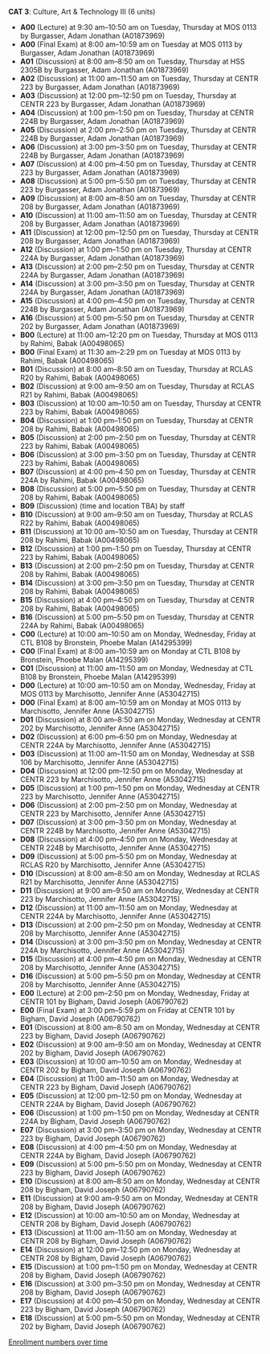 **CAT 3**: Culture, Art & Technology III (6 units)

- **A00** (Lecture) at 9:30 am–10:50 am on Tuesday, Thursday at MOS 0113 by Burgasser, Adam Jonathan (A01873969)
- **A00** (Final Exam) at 8:00 am–10:59 am on Tuesday at MOS 0113 by Burgasser, Adam Jonathan (A01873969)
- **A01** (Discussion) at 8:00 am–8:50 am on Tuesday, Thursday at HSS 2305B by Burgasser, Adam Jonathan (A01873969)
- **A02** (Discussion) at 11:00 am–11:50 am on Tuesday, Thursday at CENTR 223 by Burgasser, Adam Jonathan (A01873969)
- **A03** (Discussion) at 12:00 pm–12:50 pm on Tuesday, Thursday at CENTR 223 by Burgasser, Adam Jonathan (A01873969)
- **A04** (Discussion) at 1:00 pm–1:50 pm on Tuesday, Thursday at CENTR 224B by Burgasser, Adam Jonathan (A01873969)
- **A05** (Discussion) at 2:00 pm–2:50 pm on Tuesday, Thursday at CENTR 224B by Burgasser, Adam Jonathan (A01873969)
- **A06** (Discussion) at 3:00 pm–3:50 pm on Tuesday, Thursday at CENTR 224B by Burgasser, Adam Jonathan (A01873969)
- **A07** (Discussion) at 4:00 pm–4:50 pm on Tuesday, Thursday at CENTR 223 by Burgasser, Adam Jonathan (A01873969)
- **A08** (Discussion) at 5:00 pm–5:50 pm on Tuesday, Thursday at CENTR 223 by Burgasser, Adam Jonathan (A01873969)
- **A09** (Discussion) at 8:00 am–8:50 am on Tuesday, Thursday at CENTR 208 by Burgasser, Adam Jonathan (A01873969)
- **A10** (Discussion) at 11:00 am–11:50 am on Tuesday, Thursday at CENTR 208 by Burgasser, Adam Jonathan (A01873969)
- **A11** (Discussion) at 12:00 pm–12:50 pm on Tuesday, Thursday at CENTR 208 by Burgasser, Adam Jonathan (A01873969)
- **A12** (Discussion) at 1:00 pm–1:50 pm on Tuesday, Thursday at CENTR 224A by Burgasser, Adam Jonathan (A01873969)
- **A13** (Discussion) at 2:00 pm–2:50 pm on Tuesday, Thursday at CENTR 224A by Burgasser, Adam Jonathan (A01873969)
- **A14** (Discussion) at 3:00 pm–3:50 pm on Tuesday, Thursday at CENTR 224A by Burgasser, Adam Jonathan (A01873969)
- **A15** (Discussion) at 4:00 pm–4:50 pm on Tuesday, Thursday at CENTR 224B by Burgasser, Adam Jonathan (A01873969)
- **A16** (Discussion) at 5:00 pm–5:50 pm on Tuesday, Thursday at CENTR 202 by Burgasser, Adam Jonathan (A01873969)
- **B00** (Lecture) at 11:00 am–12:20 pm on Tuesday, Thursday at MOS 0113 by Rahimi, Babak (A00498065)
- **B00** (Final Exam) at 11:30 am–2:29 pm on Tuesday at MOS 0113 by Rahimi, Babak (A00498065)
- **B01** (Discussion) at 8:00 am–8:50 am on Tuesday, Thursday at RCLAS R20 by Rahimi, Babak (A00498065)
- **B02** (Discussion) at 9:00 am–9:50 am on Tuesday, Thursday at RCLAS R21 by Rahimi, Babak (A00498065)
- **B03** (Discussion) at 10:00 am–10:50 am on Tuesday, Thursday at CENTR 223 by Rahimi, Babak (A00498065)
- **B04** (Discussion) at 1:00 pm–1:50 pm on Tuesday, Thursday at CENTR 208 by Rahimi, Babak (A00498065)
- **B05** (Discussion) at 2:00 pm–2:50 pm on Tuesday, Thursday at CENTR 223 by Rahimi, Babak (A00498065)
- **B06** (Discussion) at 3:00 pm–3:50 pm on Tuesday, Thursday at CENTR 223 by Rahimi, Babak (A00498065)
- **B07** (Discussion) at 4:00 pm–4:50 pm on Tuesday, Thursday at CENTR 224A by Rahimi, Babak (A00498065)
- **B08** (Discussion) at 5:00 pm–5:50 pm on Tuesday, Thursday at CENTR 208 by Rahimi, Babak (A00498065)
- **B09** (Discussion) (time and location TBA) by staff
- **B10** (Discussion) at 9:00 am–9:50 am on Tuesday, Thursday at RCLAS R22 by Rahimi, Babak (A00498065)
- **B11** (Discussion) at 10:00 am–10:50 am on Tuesday, Thursday at CENTR 208 by Rahimi, Babak (A00498065)
- **B12** (Discussion) at 1:00 pm–1:50 pm on Tuesday, Thursday at CENTR 223 by Rahimi, Babak (A00498065)
- **B13** (Discussion) at 2:00 pm–2:50 pm on Tuesday, Thursday at CENTR 208 by Rahimi, Babak (A00498065)
- **B14** (Discussion) at 3:00 pm–3:50 pm on Tuesday, Thursday at CENTR 208 by Rahimi, Babak (A00498065)
- **B15** (Discussion) at 4:00 pm–4:50 pm on Tuesday, Thursday at CENTR 208 by Rahimi, Babak (A00498065)
- **B16** (Discussion) at 5:00 pm–5:50 pm on Tuesday, Thursday at CENTR 224A by Rahimi, Babak (A00498065)
- **C00** (Lecture) at 10:00 am–10:50 am on Monday, Wednesday, Friday at CTL B108 by Bronstein, Phoebe Malan (A14295399)
- **C00** (Final Exam) at 8:00 am–10:59 am on Monday at CTL B108 by Bronstein, Phoebe Malan (A14295399)
- **C01** (Discussion) at 11:00 am–11:50 am on Monday, Wednesday at CTL B108 by Bronstein, Phoebe Malan (A14295399)
- **D00** (Lecture) at 10:00 am–10:50 am on Monday, Wednesday, Friday at MOS 0113 by Marchisotto, Jennifer Anne (A53042715)
- **D00** (Final Exam) at 8:00 am–10:59 am on Monday at MOS 0113 by Marchisotto, Jennifer Anne (A53042715)
- **D01** (Discussion) at 8:00 am–8:50 am on Monday, Wednesday at CENTR 202 by Marchisotto, Jennifer Anne (A53042715)
- **D02** (Discussion) at 6:00 pm–6:50 pm on Monday, Wednesday at CENTR 224A by Marchisotto, Jennifer Anne (A53042715)
- **D03** (Discussion) at 11:00 am–11:50 am on Monday, Wednesday at SSB 106 by Marchisotto, Jennifer Anne (A53042715)
- **D04** (Discussion) at 12:00 pm–12:50 pm on Monday, Wednesday at CENTR 223 by Marchisotto, Jennifer Anne (A53042715)
- **D05** (Discussion) at 1:00 pm–1:50 pm on Monday, Wednesday at CENTR 223 by Marchisotto, Jennifer Anne (A53042715)
- **D06** (Discussion) at 2:00 pm–2:50 pm on Monday, Wednesday at CENTR 223 by Marchisotto, Jennifer Anne (A53042715)
- **D07** (Discussion) at 3:00 pm–3:50 pm on Monday, Wednesday at CENTR 224B by Marchisotto, Jennifer Anne (A53042715)
- **D08** (Discussion) at 4:00 pm–4:50 pm on Monday, Wednesday at CENTR 224B by Marchisotto, Jennifer Anne (A53042715)
- **D09** (Discussion) at 5:00 pm–5:50 pm on Monday, Wednesday at RCLAS R20 by Marchisotto, Jennifer Anne (A53042715)
- **D10** (Discussion) at 8:00 am–8:50 am on Monday, Wednesday at RCLAS R21 by Marchisotto, Jennifer Anne (A53042715)
- **D11** (Discussion) at 9:00 am–9:50 am on Monday, Wednesday at CENTR 223 by Marchisotto, Jennifer Anne (A53042715)
- **D12** (Discussion) at 11:00 am–11:50 am on Monday, Wednesday at CENTR 224A by Marchisotto, Jennifer Anne (A53042715)
- **D13** (Discussion) at 2:00 pm–2:50 pm on Monday, Wednesday at CENTR 208 by Marchisotto, Jennifer Anne (A53042715)
- **D14** (Discussion) at 3:00 pm–3:50 pm on Monday, Wednesday at CENTR 224A by Marchisotto, Jennifer Anne (A53042715)
- **D15** (Discussion) at 4:00 pm–4:50 pm on Monday, Wednesday at CENTR 208 by Marchisotto, Jennifer Anne (A53042715)
- **D16** (Discussion) at 5:00 pm–5:50 pm on Monday, Wednesday at CENTR 208 by Marchisotto, Jennifer Anne (A53042715)
- **E00** (Lecture) at 2:00 pm–2:50 pm on Monday, Wednesday, Friday at CENTR 101 by Bigham, David Joseph (A06790762)
- **E00** (Final Exam) at 3:00 pm–5:59 pm on Friday at CENTR 101 by Bigham, David Joseph (A06790762)
- **E01** (Discussion) at 8:00 am–8:50 am on Monday, Wednesday at CENTR 223 by Bigham, David Joseph (A06790762)
- **E02** (Discussion) at 9:00 am–9:50 am on Monday, Wednesday at CENTR 202 by Bigham, David Joseph (A06790762)
- **E03** (Discussion) at 10:00 am–10:50 am on Monday, Wednesday at CENTR 202 by Bigham, David Joseph (A06790762)
- **E04** (Discussion) at 11:00 am–11:50 am on Monday, Wednesday at CENTR 223 by Bigham, David Joseph (A06790762)
- **E05** (Discussion) at 12:00 pm–12:50 pm on Monday, Wednesday at CENTR 224A by Bigham, David Joseph (A06790762)
- **E06** (Discussion) at 1:00 pm–1:50 pm on Monday, Wednesday at CENTR 224A by Bigham, David Joseph (A06790762)
- **E07** (Discussion) at 3:00 pm–3:50 pm on Monday, Wednesday at CENTR 223 by Bigham, David Joseph (A06790762)
- **E08** (Discussion) at 4:00 pm–4:50 pm on Monday, Wednesday at CENTR 224A by Bigham, David Joseph (A06790762)
- **E09** (Discussion) at 5:00 pm–5:50 pm on Monday, Wednesday at CENTR 223 by Bigham, David Joseph (A06790762)
- **E10** (Discussion) at 8:00 am–8:50 am on Monday, Wednesday at CENTR 208 by Bigham, David Joseph (A06790762)
- **E11** (Discussion) at 9:00 am–9:50 am on Monday, Wednesday at CENTR 208 by Bigham, David Joseph (A06790762)
- **E12** (Discussion) at 10:00 am–10:50 am on Monday, Wednesday at CENTR 208 by Bigham, David Joseph (A06790762)
- **E13** (Discussion) at 11:00 am–11:50 am on Monday, Wednesday at CENTR 208 by Bigham, David Joseph (A06790762)
- **E14** (Discussion) at 12:00 pm–12:50 pm on Monday, Wednesday at CENTR 208 by Bigham, David Joseph (A06790762)
- **E15** (Discussion) at 1:00 pm–1:50 pm on Monday, Wednesday at CENTR 208 by Bigham, David Joseph (A06790762)
- **E16** (Discussion) at 3:00 pm–3:50 pm on Monday, Wednesday at CENTR 208 by Bigham, David Joseph (A06790762)
- **E17** (Discussion) at 4:00 pm–4:50 pm on Monday, Wednesday at CENTR 223 by Bigham, David Joseph (A06790762)
- **E18** (Discussion) at 5:00 pm–5:50 pm on Monday, Wednesday at CENTR 202 by Bigham, David Joseph (A06790762)

[Enrollment numbers over time](./CAT3.tsv)
